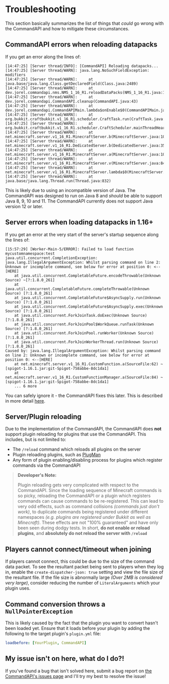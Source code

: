 # Troubleshooting

This section basically summarizes the list of things that _could_ go wrong with the CommandAPI and how to mitigate these circumstances.

## CommandAPI errors when reloading datapacks

If you get an error along the lines of:

```log
[14:47:25] [Server thread/INFO]: [CommandAPI] Reloading datapacks...
[14:47:25] [Server thread/WARN]: java.lang.NoSuchFieldException: modifiers
[14:47:25] [Server thread/WARN]:     at java.base/java.lang.Class.getDeclaredField(Class.java:2489)
[14:47:25] [Server thread/WARN]:     at dev.jorel.commandapi.nms.NMS_1_16_R1.reloadDataPacks(NMS_1_16_R1.java:154)
[14:47:25] [Server thread/WARN]:     at dev.jorel.commandapi.CommandAPI.cleanup(CommandAPI.java:43)
[14:47:25] [Server thread/WARN]:     at dev.jorel.commandapi.CommandAPIMain.lambda$onEnable$0(CommandAPIMain.java:52)
[14:47:25] [Server thread/WARN]:     at org.bukkit.craftbukkit.v1_16_R1.scheduler.CraftTask.run(CraftTask.java:81)
[14:47:25] [Server thread/WARN]:     at org.bukkit.craftbukkit.v1_16_R1.scheduler.CraftScheduler.mainThreadHeartbeat(CraftScheduler.java:400)
[14:47:25] [Server thread/WARN]:     at net.minecraft.server.v1_16_R1.MinecraftServer.b(MinecraftServer.java:1061)
[14:47:25] [Server thread/WARN]:     at net.minecraft.server.v1_16_R1.DedicatedServer.b(DedicatedServer.java:354)
[14:47:25] [Server thread/WARN]:     at net.minecraft.server.v1_16_R1.MinecraftServer.a(MinecraftServer.java:1009)
[14:47:25] [Server thread/WARN]:     at net.minecraft.server.v1_16_R1.MinecraftServer.v(MinecraftServer.java:848)
[14:47:25] [Server thread/WARN]:     at net.minecraft.server.v1_16_R1.MinecraftServer.lambda$0(MinecraftServer.java:164)
[14:47:25] [Server thread/WARN]:     at java.base/java.lang.Thread.run(Thread.java:832)
```

This is likely due to using an incompatible version of Java. The CommandAPI was designed to run on Java 8 and *should* be able to support Java 8, 9, 10 and 11. The CommandAPI currently does not support Java version 12 or later.

## Server errors when loading datapacks in 1.16+

If you get an error at the very start of the server's startup sequence along the lines of:

```log
[15:57:29] [Worker-Main-5/ERROR]: Failed to load function mycustomnamespace:test
java.util.concurrent.CompletionException: java.lang.IllegalArgumentException: Whilst parsing command on line 2: Unknown or incomplete command, see below for error at position 0: <--[HERE]
    at java.util.concurrent.CompletableFuture.encodeThrowable(Unknown Source) ~[?:1.8.0_261]
    at java.util.concurrent.CompletableFuture.completeThrowable(Unknown Source) [?:1.8.0_261]
    at java.util.concurrent.CompletableFuture$AsyncSupply.run(Unknown Source) [?:1.8.0_261]
    at java.util.concurrent.CompletableFuture$AsyncSupply.exec(Unknown Source) [?:1.8.0_261]
    at java.util.concurrent.ForkJoinTask.doExec(Unknown Source) [?:1.8.0_261]
    at java.util.concurrent.ForkJoinPool$WorkQueue.runTask(Unknown Source) [?:1.8.0_261]
    at java.util.concurrent.ForkJoinPool.runWorker(Unknown Source) [?:1.8.0_261]
    at java.util.concurrent.ForkJoinWorkerThread.run(Unknown Source) [?:1.8.0_261]
Caused by: java.lang.IllegalArgumentException: Whilst parsing command on line 2: Unknown or incomplete command, see below for error at position 0: <--[HERE]
    at net.minecraft.server.v1_16_R1.CustomFunction.a(SourceFile:62) ~[spigot-1.16.1.jar:git-Spigot-758abbe-8dc1da1]
    at net.minecraft.server.v1_16_R1.CustomFunctionManager.a(SourceFile:84) ~[spigot-1.16.1.jar:git-Spigot-758abbe-8dc1da1]
    ... 6 more
```

You can safely ignore it - the CommandAPI fixes this later. This is described in more detail [here](./functions.md#functions-in-116).

## Server/Plugin reloading

Due to the implementation of the CommandAPI, the CommandAPI does **not** support plugin reloading for plugins that use the CommandAPI. This includes, but is not limited to:

* The `/reload` command which reloads all plugins on the server
* Plugin reloading plugins, such as [PlugMan](https://dev.bukkit.org/projects/plugman)
* Any form of plugin enabling/disabling process for plugins which register commands via the CommandAPI

> **Developer's Note:**
>
> Plugin reloading gets very complicated with respect to the CommandAPI. Since the loading sequence of Minecraft commands is so picky, reloading the CommandAPI or a plugin which registers commands can cause commands to be re-registered. This can lead to very odd effects, such as command collisions _(commands just don't work)_, to duplicate commands being registered under different namespaces _(e.g. plugins are registered under Bukkit as well as Minecraft)_. These effects are not "100% guaranteed" and have only been seen during dodgy tests. In short, **do not enable or reload plugins**, and **absolutely do not reload the server with `/reload`**

## Players cannot connect/timeout when joining

If players cannot connect, this could be due to the size of the command data packet. To see the resultant packet being sent to players when they log in, enable the `create-dispatcher-json: true` setting and view the file size of the resultant file. If the file size is abnormally large _(Over 2MB is considered very large)_, consider reducing the number of `LiteralArguments` which your plugin uses.

## Command conversion throws a `NullPointerException`

This is likely caused by the fact that the plugin you want to convert hasn't been loaded yet. Ensure that it loads before your plugin by adding the following to the target plugin's `plugin.yml` file:

```yaml
loadbefore: [YourPlugin, CommandAPI]
```

## My issue isn't on here, what do I do?!

If you've found a bug that isn't solved here, submit a bug report on [the CommandAPI's issues page](https://github.com/JorelAli/1.13-Command-API/issues/new/choose) and I'll try my best to resolve the issue!
